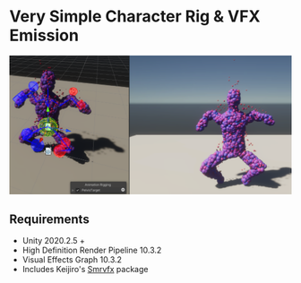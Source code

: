 # Very Simple Character Rig & VFX Emission
![](img/cover.png)
## Requirements
* Unity 2020.2.5 +
* High Definition Render Pipeline 10.3.2
* Visual Effects Graph 10.3.2
* Includes Keijiro's [Smrvfx]() package
